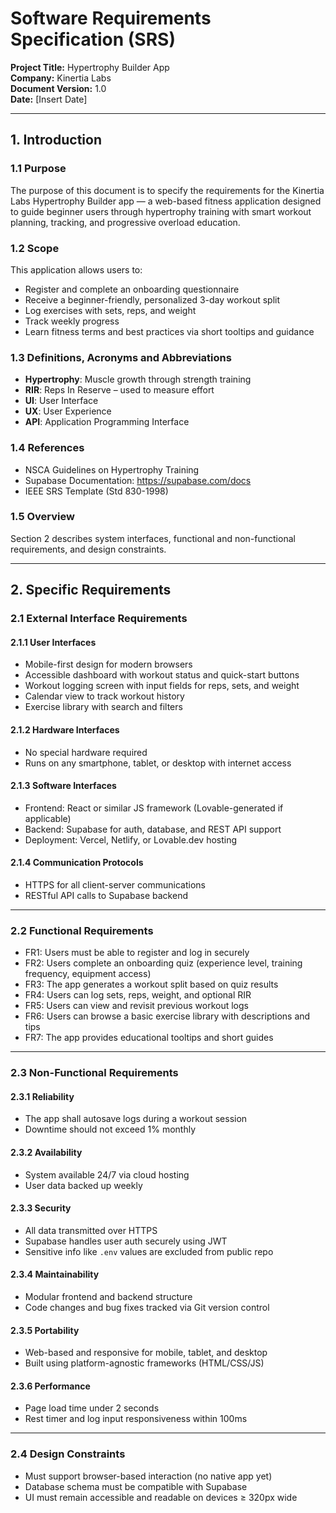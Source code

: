 
# Software Requirements Specification (SRS)

**Project Title:** Hypertrophy Builder App  
**Company:** Kinertia Labs  
**Document Version:** 1.0  
**Date:** [Insert Date]  

---

## 1. Introduction

### 1.1 Purpose
The purpose of this document is to specify the requirements for the Kinertia Labs Hypertrophy Builder app — a web-based fitness application designed to guide beginner users through hypertrophy training with smart workout planning, tracking, and progressive overload education.

### 1.2 Scope
This application allows users to:
- Register and complete an onboarding questionnaire
- Receive a beginner-friendly, personalized 3-day workout split
- Log exercises with sets, reps, and weight
- Track weekly progress
- Learn fitness terms and best practices via short tooltips and guidance

### 1.3 Definitions, Acronyms and Abbreviations
- **Hypertrophy**: Muscle growth through strength training
- **RIR**: Reps In Reserve – used to measure effort
- **UI**: User Interface
- **UX**: User Experience
- **API**: Application Programming Interface

### 1.4 References
- NSCA Guidelines on Hypertrophy Training
- Supabase Documentation: https://supabase.com/docs
- IEEE SRS Template (Std 830-1998)

### 1.5 Overview
Section 2 describes system interfaces, functional and non-functional requirements, and design constraints.

---

## 2. Specific Requirements

### 2.1 External Interface Requirements

#### 2.1.1 User Interfaces
- Mobile-first design for modern browsers
- Accessible dashboard with workout status and quick-start buttons
- Workout logging screen with input fields for reps, sets, and weight
- Calendar view to track workout history
- Exercise library with search and filters

#### 2.1.2 Hardware Interfaces
- No special hardware required
- Runs on any smartphone, tablet, or desktop with internet access

#### 2.1.3 Software Interfaces
- Frontend: React or similar JS framework (Lovable-generated if applicable)
- Backend: Supabase for auth, database, and REST API support
- Deployment: Vercel, Netlify, or Lovable.dev hosting

#### 2.1.4 Communication Protocols
- HTTPS for all client-server communications
- RESTful API calls to Supabase backend

---

### 2.2 Functional Requirements

- FR1: Users must be able to register and log in securely
- FR2: Users complete an onboarding quiz (experience level, training frequency, equipment access)
- FR3: The app generates a workout split based on quiz results
- FR4: Users can log sets, reps, weight, and optional RIR
- FR5: Users can view and revisit previous workout logs
- FR6: Users can browse a basic exercise library with descriptions and tips
- FR7: The app provides educational tooltips and short guides

---

### 2.3 Non-Functional Requirements

#### 2.3.1 Reliability
- The app shall autosave logs during a workout session
- Downtime should not exceed 1% monthly

#### 2.3.2 Availability
- System available 24/7 via cloud hosting
- User data backed up weekly

#### 2.3.3 Security
- All data transmitted over HTTPS
- Supabase handles user auth securely using JWT
- Sensitive info like `.env` values are excluded from public repo

#### 2.3.4 Maintainability
- Modular frontend and backend structure
- Code changes and bug fixes tracked via Git version control

#### 2.3.5 Portability
- Web-based and responsive for mobile, tablet, and desktop
- Built using platform-agnostic frameworks (HTML/CSS/JS)

#### 2.3.6 Performance
- Page load time under 2 seconds
- Rest timer and log input responsiveness within 100ms

---

### 2.4 Design Constraints
- Must support browser-based interaction (no native app yet)
- Database schema must be compatible with Supabase
- UI must remain accessible and readable on devices ≥ 320px wide
